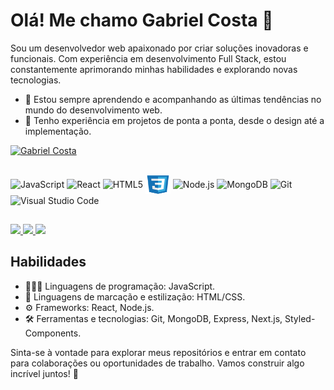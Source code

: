 # Olá! Me chamo Gabriel Costa 👋

Sou um desenvolvedor web apaixonado por criar soluções inovadoras e funcionais. Com experiência em desenvolvimento Full Stack, estou constantemente aprimorando minhas habilidades e explorando novas tecnologias.

- 🌱 Estou sempre aprendendo e acompanhando as últimas tendências no mundo do desenvolvimento web.
- 🚀 Tenho experiência em projetos de ponta a ponta, desde o design até a implementação.

[![Gabriel Costa](https://github-readme-stats.vercel.app/api?username=costagabriel99&show_icons=true&theme=radical&rank_icon=github)](https://github.com/costagabriel99/github-readme-stats)

<div style="display:inline_block"><br>
  <img align="center" alt="JavaScript" height="30" width="40" 
src="https://cdn.jsdelivr.net/gh/devicons/devicon/icons/javascript/javascript-original.svg">
  <img align="center" alt="React" height="30" width="40" 
src="https://cdn.jsdelivr.net/gh/devicons/devicon/icons/react/react-original.svg">
  <img align="center" alt="HTML5" height="30" width="40"
src="https://cdn.jsdelivr.net/gh/devicons/devicon/icons/html5/html5-original.svg">
  <img align="center" alt="CSS3" height="30" width="40" 
src="https://raw.githubusercontent.com/devicons/devicon/master/icons/css3/css3-original.svg">
  <img align="center" alt="Node.js" height="30" width="40" 
src="https://cdn.jsdelivr.net/gh/devicons/devicon/icons/nodejs/nodejs-original.svg">
  <img align="center" alt="MongoDB" height="30" width="40"
src="https://cdn.jsdelivr.net/gh/devicons/devicon/icons/mongodb/mongodb-original.svg">
  <img align="center" alt="Git" height="30" width="40"
src="https://cdn.jsdelivr.net/gh/devicons/devicon/icons/git/git-original.svg">
  <img align="center" alt="Visual Studio Code" height="30" width="40"
src="https://cdn.jsdelivr.net/gh/devicons/devicon/icons/nextjs/nextjs-line.svg">

##

<div>
  <a href="mailto:22gabrielgc@gmail.com" target="_blank">
    <img src="https://img.shields.io/badge/Gmail-D14836?style=for-the-badge&logo=gmail&logoColor=white" >
  </a>
  <a href="https://www.linkedin.com/in/costagabriel-99/" target="_blank">
    <img src="https://img.shields.io/badge/LinkedIn-0077B5?style=for-the-badge&logo=linkedin&logoColor=white">
  </a>
  <a href="https://portfolio-costagabriel99.vercel.app" target="_blank">
    <img src="https://img.shields.io/badge/website-000000?style=for-the-badge&logo=About.me&logoColor=white">
  </a>
</div>

## Habilidades

- 👨🏻‍💻 Linguagens de programação: JavaScript.
- 🎨 Linguagens de marcação e estilização: HTML/CSS.
- ⚙️ Frameworks: React, Node.js.
- 🛠️ Ferramentas e tecnologias: Git, MongoDB, Express, Next.js, Styled-Components.

Sinta-se à vontade para explorar meus repositórios e entrar em contato para colaborações ou oportunidades de trabalho. Vamos construir algo incrível juntos! 🚀
